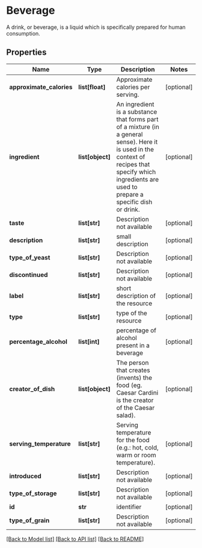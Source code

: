 # Beverage

A drink, or beverage, is a liquid which is specifically prepared for human consumption.
## Properties
Name | Type | Description | Notes
------------ | ------------- | ------------- | -------------
**approximate_calories** | **list[float]** | Approximate calories per serving. | [optional] 
**ingredient** | **list[object]** | An ingredient is a substance that forms part of a mixture (in a general sense). Here it is used in the context of recipes that specify which ingredients are used to prepare a specific dish or drink. | [optional] 
**taste** | **list[str]** | Description not available | [optional] 
**description** | **list[str]** | small description | [optional] 
**type_of_yeast** | **list[str]** | Description not available | [optional] 
**discontinued** | **list[str]** | Description not available | [optional] 
**label** | **list[str]** | short description of the resource | [optional] 
**type** | **list[str]** | type of the resource | [optional] 
**percentage_alcohol** | **list[int]** | percentage of alcohol present in a beverage | [optional] 
**creator_of_dish** | **list[object]** | The person that creates (invents) the food (eg. Caesar Cardini is the creator of the Caesar salad). | [optional] 
**serving_temperature** | **list[str]** | Serving temperature for the food (e.g.: hot, cold, warm or room temperature). | [optional] 
**introduced** | **list[str]** | Description not available | [optional] 
**type_of_storage** | **list[str]** | Description not available | [optional] 
**id** | **str** | identifier | [optional] 
**type_of_grain** | **list[str]** | Description not available | [optional] 

[[Back to Model list]](../README.md#documentation-for-models) [[Back to API list]](../README.md#documentation-for-api-endpoints) [[Back to README]](../README.md)


